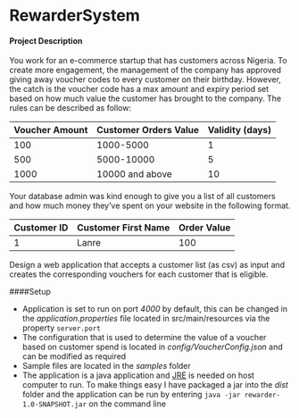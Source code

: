 # RewarderSystem
#### Project Description

You work for an e-commerce startup that has customers across Nigeria. To create more engagement, the management of the company has approved giving away voucher codes to every customer on their birthday. However, the catch is the voucher code has a max amount and expiry period set based on how much value the customer has brought to the company. The rules can be described as follow:
 
| Voucher Amount | Customer Orders Value | Validity (days) |
|---|---|---|
|100|1000-5000|1|
|500|5000-10000|5|
|1000|10000 and above|10|
 
Your database admin was kind enough to give you a list of all customers and how much money they’ve spent on your website in the following format.
 
|Customer ID|Customer First Name|Order Value|
|---|---|---|
|1|Lanre|100|
 
Design a web application that accepts a customer list (as csv) as input and creates the corresponding vouchers for each customer that is eligible.

####Setup
- Application is set to run on port *4000* by default, this can be changed in the *application.properties* file located in src/main/resources via the property `server.port`
- The configuration that is used to determine the value of a voucher based on customer spend is located in *config/VoucherConfig.json* and can be modified as required
- Sample files are located in the *samples* folder
- The application is a java application and [JRE](https://docs.oracle.com/goldengate/1212/gg-winux/GDRAD/java.htm#BGBFJHAB) is needed on host computer to run. To make things easy I have packaged a jar into the *dist* folder and the application can be run by entering `java -jar rewarder-1.0-SNAPSHOT.jar` on the command line   



